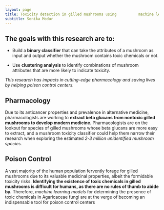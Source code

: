 ```yaml
---
layout: page
title: Toxicity detection in gilled mushrooms using          machine learning
subtitle: Sonika Modur
---
```

## The goals with this research are to: 
 
- Build a **binary classifier** that can take the attributes of a mushroom as input and output whether the mushroom contains toxic chemicals or not.
 
- Use **clustering analysis** to identify combinations of mushroom attributes that are more likely to indicate toxicity.
 
_This research has impacts in cutting-edge pharmacology and saving lives by helping poison control centers._
 
## Pharmacology
 
Due to its anticancer properties and prevalence in alternative medicine, pharmacologists are working to **extract beta glucans from nontoxic gilled mushrooms to develop modern medicine**. Pharmacologists are on the lookout for species of gilled mushrooms whose beta glucans are more easy to extract, and a mushroom toxicity classifier could help them narrow their research when exploring the estimated _2-3 million unidentified mushroom species._
 
## Poison Control
 
A vast majority of the human population fervently forage for gilled mushrooms due to its valuable medicinal properties, albeit the formidable toxicity risks.
**Identifying the existence of toxic chemicals in gilled mushrooms is difficult for humans, as there are no rules of thumb to abide by.** Therefore, _machine learning models_ for determining the presence of toxic chemicals in Agaricaceae fungi are at the verge of becoming an indispensable tool for poison control centers

